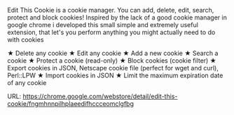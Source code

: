 Edit This Cookie is a cookie manager. You can add, delete, edit, search, protect and block cookies!
Inspired by the lack of a good cookie manager in google chrome i developed this small simple and extremely useful extension, that let's you perform anything you might actually need to do with cookies

★ Delete any cookie
★ Edit any cookie
★ Add a new cookie
★ Search a cookie
★ Protect a cookie (read-only)
★ Block cookies (cookie filter)
★ Export cookies in JSON, Netscape cookie file (perfect for wget and curl), Perl::LPW
★ Import cookies in JSON
★ Limit the maximum expiration date of any cookie

URL: https://chrome.google.com/webstore/detail/edit-this-cookie/fngmhnnpilhplaeedifhccceomclgfbg

